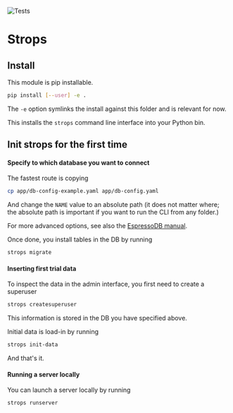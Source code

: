 ![![Tests](https://github.com/ckoerber/strops/workflows/Tests/badge.svg?branch=master)
](https://github.com/ckoerber/strops/actions/)

# Strops

## Install

This module is pip installable.
```bash
pip install [--user] -e .
```
The `-e` option symlinks the install against this folder and is relevant for now.

This installs the `strops` command line interface into your Python bin.

## Init strops for the first time

#### Specify to which database you want to connect
The fastest route is copying
```bash
cp app/db-config-example.yaml app/db-config.yaml
```
And change the `NAME` value to an absolute path (it does not matter where; the absolute path is important if you want to run the CLI from any folder.)

For more advanced options, see also the [EspressoDB manual](https://espressodb.readthedocs.io/en/latest/Usage.html#configure-your-project).

Once done, you install tables in the DB by running
```bash
strops migrate
```

#### Inserting first trial data

To inspect the data in the admin interface, you first need to create a superuser
```bash
strops createsuperuser
```
This information is stored in the DB you have specified above.

Initial data is load-in by running
```bash
strops init-data
```
And that's it.

#### Running a server locally

You can launch a server locally by running
```bash
strops runserver
```
